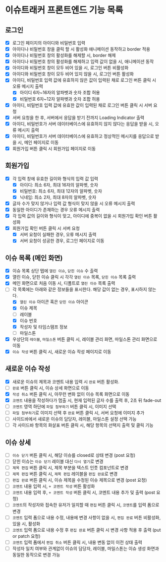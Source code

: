 # 이슈트래커 프론트엔드 기능 목록

## 로그인
- [x] 로그인 페이지의 아이디와 비밀번호 입력
- [x] 아이디나 비밀번호 창을 클릭 할 시 활성화 애니메이션 동작하고 border 적용
- [x] 아이디나 비밀번호 창의 활성화를 해제할 시, border 해제
- [x] 아이디나 비밀번호 창의 활성화를 해제하고 입력 값이 없을 시, 애니메이션 동작
- [x] 아이디와 비밀번호 창이 모두 비어 있을 시, 로그인 버튼 비활성화
- [x] 아이디와 비밀번호 창이 모두 비어 있지 않을 시, 로그인 버튼 활성화
- [x] 아이디, 비밀번호 입력 값에 유효하지 않은 값이 입력된 채로 로그인 버튼 클릭 시 오류 메시지 출력
  - [x] 아이디 6자~16자의 알파벳과 숫자 조합 허용
  - [x] 비밀번호 6자~12자 알파벳과 숫자 조합 허용
- [x] 아이디, 비밀번호 입력 값에 유효한 값이 입력된 채로 로그인 버튼 클릭 시 서버 요청
- [x] 서버 요청을 한 후, 서버에서 응답을 받기 전까지 Loading Indicator 출력
- [x] 아이디, 비밀번호가 서버 데이터베이스에 유효하지 않지 않다는 응답을 받을 시, 오류 메시지 출력
- [x] 아이디, 비밀번호가 서버 데이터베이스에 유효하고 정상적인 메시지를 응답으로 받을 시, 메인 페이지로 이동 
- [x] 회원가입 버튼 클릭 시 회원가입 페이지로 이동

## 회원가입
- [x] 각 입력 창에 유효한 길이와 형식의 입력 값 입력
  - [x] 아이디: 최소 6자, 최대 16자의 알파벳, 숫자
  - [x] 비밀번호: 최소 6자, 최대 12자의 알파벳, 숫자
  - [x] 닉네임: 최소 2자, 최대 8자의 알파벳, 숫자
- [x] 글자 수가 맞지 않거나 입력 값 형식이 맞지 않을 시 오류 메시지 출력
- [x] 동일한 아이디가 존재하는 경우 오류 메시지 출력
- [x] 각 입력 값의 길이와 형식이 맞고, 아이디에 중복이 없을 시 회원가입 확인 버튼 활성화
- [x] 회원가입 확인 버튼 클릭 시 서버 요청
  - [x] 서버 요청이 실패한 경우, 오류 메시지 출력
  - [x] 서버 요청이 성공한 경우, 로그인 페이지로 이동

## 이슈 목록 (메인 화면)
- [x] 이슈 목록 상단 탭에 `열린 이슈`, `닫힌 이슈` 수 출력
- [x] 열린 이슈, 닫힌 이슈 클릭 시 각각 `열린 이슈` 목록, `닫힌 이슈` 목록 출력
- [x] 메인 화면으로 처음 이동 시, 디폴트로 `열린 이슈` 목록 출력
- [ ] 각 목록에는 아래와 같은 정보들을 표시한다. 해당 값이 없는 경우, 표시하지 않는다.
  - [x] `열린 이슈` 아이콘 혹은 `닫힌 이슈` 아이콘
  - [x] 이슈 제목
  - [ ] 레이블
  - [x] 이슈 번호
  - [x] 작성자 및 타임스탬프 정보
  - [ ] 마일스톤
- [x] 우상단의 `레이블`, `마일스톤` 버튼 클릭 시, 레이블 관리 화면, 마일스톤 관리 화면으로 이동
- [x] `이슈 작성` 버튼 클릭 시, 새로운 이슈 작성 페이지로 이동

## 새로운 이슈 작성
- [x] 새로운 이슈의 제목과 코멘트 내용 입력 시 `완료` 버튼 활성화.
- [ ] `완료` 버튼 클릭 시, 이슈 상세 화면으로 이동
- [x] `작성 취소` 버튼 클릭 시, 아무런 변화 없이 이슈 목록 화면으로 이동
- [x] `코멘트` 내용을 작성하다가 멈출 시, 현재 입력된 글자 수를 출력 후, 2초 뒤 fade-out
- [ ] `코멘트` 영역 하단에 `파일 첨부하기` 버튼 클릭 시, 이미지 선택
- [ ] `파일 첨부하기`로 이미지 선택 후 `완료` 버튼 클릭 시, 서버 요청에 이미지 추가
- [ ] 사이드바에서 새로운 이슈의 담당자, 레이블, 마일스톤 설정 선택 가능
- [ ] 각 사이드바 항목의 화살표 버튼 클릭 시, 해당 항목의 선택지 출력 및 클릭 기능

## 이슈 상세
- [ ] `이슈 닫기` 버튼 클릭 시, 해당 이슈를 closed로 상태 변경 (post 요청)
- [ ] 닫힌 이슈는 `이슈 닫기` 레이블 대신 `다시 열기`로 변경
- [ ] `제목 편집` 버튼 클릭 시, 제목 부분을 텍스트 인풋 컴포넌트로 변경
- [ ] `제목 편집` 버튼 클릭 시, `제목 편집` 레이블을 `편집 완료`로 변경
- [ ] `편집 완료` 버튼 클릭 시, 이슈 제목을 수정된 이슈 제목으로 변경 (post 요청)
- [ ] `코멘트` 내용 입력 시, `+ 코멘트 작성` 버튼 활성화
- [ ] `코멘트` 내용 입력 후, `+ 코멘트 작성` 버튼 클릭 시, 코멘트 내용 추가 및 출력 (post 요청)
- [ ] `코멘트`의 작성자와 접속한 유저가 일치할 때 `편집` 버튼 클릭 시, `코멘트`를 입력 폼으로 변경
- [ ] `코멘트` 입력 폼으로 내용 수정, 내용에 변경 사항이 없을 시, `편집 완료` 버튼 비활성화, 있을 시, 활성화
- [ ] `코멘트` 입력 폼으로 내용 수정 후 `편집 완료` 버튼 클릭 시 변경 사항 적용 후 출력 (put or patch 요청)
- [ ] `코멘트` 입력 폼에서 `편집 취소` 버튼 클릭 시, 내용 변동 없이 이전 상태 출력
- [ ] 작성자 일치 여부와 관계없이 이슈의 담당자, 레이블, 마일스톤는 이슈 생성 화면과 동일한 동작으로 변경 가능